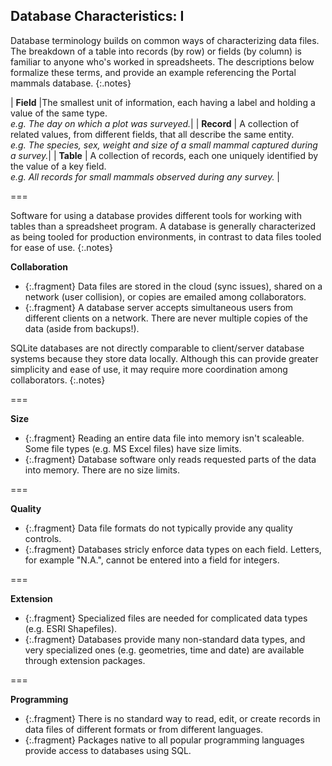 ---
---

## Database Characteristics: I

Database terminology builds on common ways of characterizing data files. The 
breakdown of a table into records (by row) or fields (by column) is familiar
to anyone who's worked in spreadsheets. The descriptions below formalize these terms, and provide an example referencing the Portal mammals database.
{:.notes}

| **Field** |The smallest unit of information, each having a label and holding a value of the same type.<br>*e.g. The day on which a plot was surveyed.*|
| **Record** | A collection of related values, from different fields, that all describe the same entity.<br>*e.g. The species, sex, weight and size of a small mammal captured during a survey.*|
| **Table** | A collection of records, each one uniquely identified by the value of a key field.<br>*e.g. All records for small mammals observed during any survey.* |

===

Software for using a database provides different tools for working with tables than a spreadsheet program. A database is generally characterized as being tooled for
production environments, in contrast to data files tooled for ease of use.
{:.notes}

**Collaboration**
- {:.fragment} Data files are stored in the cloud (sync issues), shared on a network (user collision), or copies are emailed among collaborators.
- {:.fragment} A database server accepts simultaneous users from different clients on a network. There are never multiple copies of the data (aside from backups!).

SQLite databases are not directly comparable to client/server database systems because they store data locally. Although this can provide greater simplicity and ease of use, it may require more coordination among collaborators. 
{:.notes}

===

**Size**
- {:.fragment} Reading an entire data file into memory isn't scaleable. Some file types (e.g. MS Excel files) have size limits.
- {:.fragment} Database software only reads requested parts of the data into memory. There are no size limits.

===

**Quality**
- {:.fragment} Data file formats do not typically provide any quality controls.
- {:.fragment} Databases stricly enforce data types on each field. Letters, for example "N.A.", cannot be entered into a field for integers.

===

**Extension**
- {:.fragment} Specialized files are needed for complicated data types (e.g. ESRI Shapefiles).
- {:.fragment} Databases provide many non-standard data types, and very specialized ones (e.g. geometries, time and date) are available through extension packages.

===

**Programming**
- {:.fragment} There is no standard way to read, edit, or create records in data files of different formats or from different languages.
- {:.fragment} Packages native to all popular programming languages provide access
to databases using SQL.
